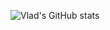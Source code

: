 ![Vlad's GitHub stats](https://github-readme-stats.vercel.app/api?username=vladmsnk&show_icons=true&theme=radical)
